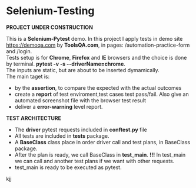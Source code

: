 # Selenium-Testing

**PROJECT UNDER CONSTRUCTION**

This is a **Selenium-Pytest** demo. In this project I apply tests in demo site https://demoqa.com by **ToolsQA.com**, in pages:
        /automation-practice-form and /login.<br/>
Tests setup is for **Chrome**, **Firefox** and **IE** browsers and the choice is done by terminal. **pytest -v -s --driverName=chrome**.<br/>
The inputs are static, but are about to be inserted dymamically.<br/>
The main taget is:
  * by the **assertion**, to compare the expected with the actual outcomes
  * create a **report** of test enviroment,test cases test pass/fail. Also give an automated screenshot file with the browser test result
  * deliver a **error-warning** level report.


**TEST ARCHITECTURE**

  * The **driver** pytest requests included in **conftest.py** file<br/>
  * All tests are included in **tests** package.<br/>
  * A **BaseClass** class place in order driver call and test plans, in BaseClass package.<br/>
  * Αfter the plan is ready, we call BaseClass in **test_main**. **!!!** In test_main we can call and another test plans if we want with other requests.<br/>
  * test_main is ready to be executed as pytest.

<p> kjj<p>







